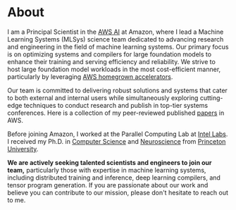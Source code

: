 # About

I am a Principal Scientist in the [AWS AI](https://aws.amazon.com/machine-learning/) at Amazon, where I lead a Machine Learning Systems (MLSys) science team dedicated to advancing research and engineering in the field of machine learning systems. Our primary focus is on optimizing systems and compilers for large foundation models to enhance their training and serving efficiency and reliability. We strive to host large foundation model workloads in the most cost-efficient manner, particularly by leveraging [AWS homegrown accelerators](https://aws.amazon.com/machine-learning/trainium/).

Our team is committed to delivering robust solutions and systems that cater to both external and internal users while simultaneously exploring cutting-edge techniques to conduct research and publish in top-tier systems conferences. Here is a collection of my peer-reviewed published [papers](https://www.amazon.science/author/yida-wang) in AWS.

Before joining Amazon, I worked at the Parallel Computing Lab at [Intel Labs](https://www.intel.com/content/www/us/en/research/overview.html). I received my Ph.D. in [Computer Science](http://www.cs.princeton.edu) and [Neuroscience](http://pni.princeton.edu) from [Princeton University](http://www.princeton.edu).

**We are actively seeking talented scientists and engineers to join our team,** particularly those with expertise in machine learning systems, including distributed training and inference, deep learning compilers, and tensor program generation. If you are passionate about our work and believe you can contribute to our mission, please don't hesitate to reach out to me.